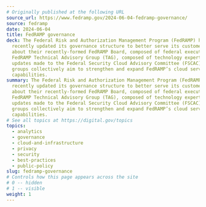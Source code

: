 ```yaml
---
# Originally published at the following URL
source_url: https://www.fedramp.gov/2024-06-04-fedramp-governance/
source: fedramp
date: 2024-06-04
title: FedRAMP governance
deck: The Federal Risk and Authorization Management Program (FedRAMP) has
  recently updated its governance structure to better serve its customers. Learn
  about their recently-formed FedRAMP Board, composed of federal executives; the
  FedRAMP Technical Advisory Group (TAG), composed of technology experts; and
  updates made to the Federal Security Cloud Advisory Committee (FSCAC). These
  groups collectively aim to strengthen and expand FedRAMP’s cloud service
  capabilities.
summary: The Federal Risk and Authorization Management Program (FedRAMP) has
  recently updated its governance structure to better serve its customers. Learn
  about their recently-formed FedRAMP Board, composed of federal executives; the
  FedRAMP Technical Advisory Group (TAG), composed of technology experts; and
  updates made to the Federal Security Cloud Advisory Committee (FSCAC). These
  groups collectively aim to strengthen and expand FedRAMP’s cloud service
  capabilities.
# See all topics at https://digital.gov/topics
topics:
  - analytics
  - governance
  - cloud-and-infrastructure
  - privacy
  - security
  - best-practices
  - public-policy
slug: fedramp-governance
# Controls how this page appears across the site
# 0 -- hidden
# 1 -- visible
weight: 1
---
```

